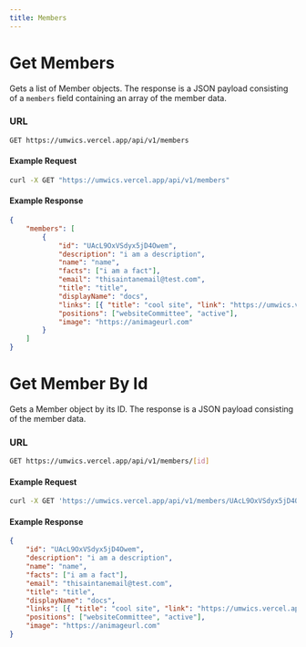```yaml
---
title: Members
---
```


# Get Members

Gets a list of Member objects.
The response is a JSON payload consisting of a `members` field containing an array of the member data.

### URL

```bash
GET https://umwics.vercel.app/api/v1/members
```

#### Example Request

```bash
curl -X GET "https://umwics.vercel.app/api/v1/members"
```

#### Example Response

```json
{
    "members": [
        {
            "id": "UAcL9OxVSdyx5jD4Owem",
            "description": "i am a description",
            "name": "name",
            "facts": ["i am a fact"],
            "email": "thisaintanemail@test.com",
            "title": "title",
            "displayName": "docs",
            "links": [{ "title": "cool site", "link": "https://umwics.vercel.app" }],
            "positions": ["websiteCommittee", "active"],
            "image": "https://animageurl.com"
        }
    ]
}
```

# Get Member By Id

Gets a Member object by its ID.
The response is a JSON payload consisting of the member data.

### URL

```bash
GET https://umwics.vercel.app/api/v1/members/[id]
```

#### Example Request

```bash
curl -X GET 'https://umwics.vercel.app/api/v1/members/UAcL9OxVSdyx5jD4Owem'
```

#### Example Response

```json
{
    "id": "UAcL9OxVSdyx5jD4Owem",
    "description": "i am a description",
    "name": "name",
    "facts": ["i am a fact"],
    "email": "thisaintanemail@test.com",
    "title": "title",
    "displayName": "docs",
    "links": [{ "title": "cool site", "link": "https://umwics.vercel.app" }],
    "positions": ["websiteCommittee", "active"],
    "image": "https://animageurl.com"
}
```
